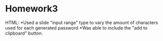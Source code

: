 # Homework3

HTML:
*Used a slide "input range" type to vary the amount of characters used for each generated password
*Was able to include the "add to clipboard" button.